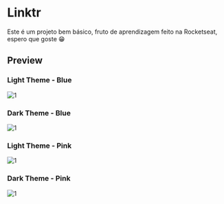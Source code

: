 # Linktr

Este é um projeto bem básico, fruto de aprendizagem feito na Rocketseat, espero que goste 😁

## Preview


### Light Theme - Blue

![1](/_git/1.png)

### Dark Theme - Blue

![1](/_git/2.png)

### Light Theme - Pink

![1](/_git/3.png)

### Dark Theme - Pink

![1](/_git/4.png)